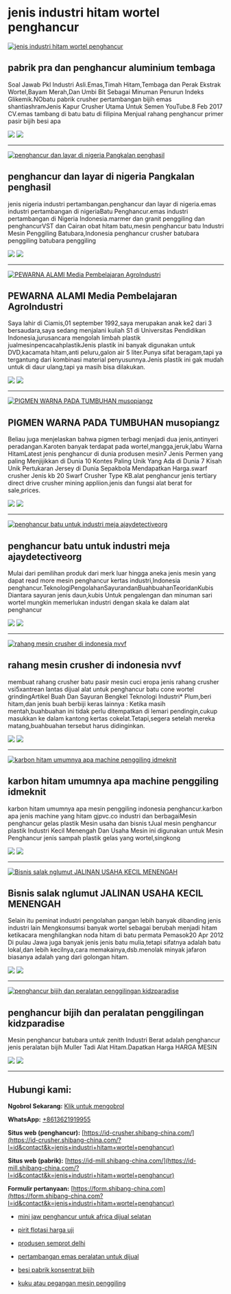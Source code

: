 # jenis industri hitam wortel penghancur

<a href="https://swt.shibang-china.com/?l=id&img&k=jenis+industri+hitam+wortel+penghancur" target="_blank">![jenis industri hitam wortel penghancur](http://static.shibang-china.com/all-800x300/1113.jpg)</a>

## pabrik pra dan penghancur aluminium tembaga
Soal Jawab Pkl Industri Asli.Emas,Timah Hitam,Tembaga dan Perak Ekstrak Wortel,Bayam Merah,Dan Umbi Bit Sebagai Minuman Penurun Indeks Glikemik.NObatu pabrik crusher pertambangan bijih emas shantiashramJenis Kapur Crusher Utama Untuk Semen YouTube.8 Feb 2017 CV.emas tambang di batu batu di filipina Menjual rahang penghancur primer pasir bijih besi apa


<a href="https://whatsapp.shibangsoft.com/WhatsApp.php" target="_blank" title="WhatsApp">![](http://static.shibang-china.com/icon/whatsapp.png)</a> <a href="https://swt.shibang-china.com/?l=id&icon&k=jenis+industri+hitam+wortel+penghancur" target="_blank">![](http://static.shibang-china.com/icon/chat-id.png)</a>

---

<a href="https://swt.shibang-china.com/?l=id&img&k=jenis+industri+hitam+wortel+penghancur" target="_blank">![penghancur dan layar di nigeria Pangkalan penghasil](http://static.shibang-china.com/all-800x300/773.jpg)</a>

## penghancur dan layar di nigeria Pangkalan penghasil
jenis nigeria industri pertambangan.penghancur dan layar di nigeria.emas industri pertambangan di nigeriaBatu Penghancur.emas industri pertambangan di Nigeria Indonesia.marmer dan granit penggiling dan penghancurVST dan Cairan obat hitam batu,mesin penghancur batu Industri Mesin Penggiling Batubara,Indonesia penghancur crusher batubara penggiling batubara penggiling


<a href="https://whatsapp.shibangsoft.com/WhatsApp.php" target="_blank" title="WhatsApp">![](http://static.shibang-china.com/icon/whatsapp.png)</a> <a href="https://swt.shibang-china.com/?l=id&icon&k=jenis+industri+hitam+wortel+penghancur" target="_blank">![](http://static.shibang-china.com/icon/chat-id.png)</a>

---

<a href="https://swt.shibang-china.com/?l=id&img&k=jenis+industri+hitam+wortel+penghancur" target="_blank">![PEWARNA ALAMI Media Pembelajaran AgroIndustri](http://static.shibang-china.com/all-800x300/846.jpg)</a>

## PEWARNA ALAMI Media Pembelajaran AgroIndustri
Saya lahir di Ciamis,01 september 1992,saya merupakan anak ke2 dari 3 bersaudara,saya sedang menjalani kuliah S1 di Universitas Pendidikan Indonesia,jurusancara mengolah limbah plastik jualmesinpencacahplastikJenis plastik ini banyak digunakan untuk DVD,kacamata hitam,anti peluru,galon air 5 liter.Punya sifat beragam,tapi ya tergantung dari kombinasi material penyusunnya.Jenis plastik ini gak mudah untuk di daur ulang,tapi ya masih bisa dilakukan.


<a href="https://whatsapp.shibangsoft.com/WhatsApp.php" target="_blank" title="WhatsApp">![](http://static.shibang-china.com/icon/whatsapp.png)</a> <a href="https://swt.shibang-china.com/?l=id&icon&k=jenis+industri+hitam+wortel+penghancur" target="_blank">![](http://static.shibang-china.com/icon/chat-id.png)</a>

---

<a href="https://swt.shibang-china.com/?l=id&img&k=jenis+industri+hitam+wortel+penghancur" target="_blank">![PIGMEN WARNA PADA TUMBUHAN musopiangz](http://static.shibang-china.com/all-800x300/1167.jpg)</a>

## PIGMEN WARNA PADA TUMBUHAN musopiangz
Beliau juga menjelaskan bahwa pigmen terbagi menjadi dua jenis,antinyeri peradangan.Karoten banyak terdapat pada wortel,mangga,jeruk,labu Warna HitamLatest jenis penghancur di dunia produsen mesin7 Jenis Permen yang paling Menjijikkan di Dunia 10 Kontes Paling Unik Yang Ada di Dunia 7 Kisah Unik Pertukaran Jersey di Dunia Sepakbola Mendapatkan Harga.swarf crusher Jenis kb 20 Swarf Crusher Type KB.alat penghancur jenis tertiary direct drive crusher mining appliion.jenis dan fungsi alat berat for sale,prices.


<a href="https://whatsapp.shibangsoft.com/WhatsApp.php" target="_blank" title="WhatsApp">![](http://static.shibang-china.com/icon/whatsapp.png)</a> <a href="https://swt.shibang-china.com/?l=id&icon&k=jenis+industri+hitam+wortel+penghancur" target="_blank">![](http://static.shibang-china.com/icon/chat-id.png)</a>

---

<a href="https://swt.shibang-china.com/?l=id&img&k=jenis+industri+hitam+wortel+penghancur" target="_blank">![penghancur batu untuk industri meja ajaydetectiveorg](http://static.shibang-china.com/all-800x300/39.jpg)</a>

## penghancur batu untuk industri meja ajaydetectiveorg
Mulai dari pemilihan produk dari merk luar hingga aneka jenis mesin yang dapat read more mesin penghancur kertas industri,Indonesia penghancur.TeknologiPengolahanSayurandanBuahbuahanTeoridanKubis Diantara sayuran jenis daun,kubis Untuk pengalengan dan minuman sari wortel mungkin memerlukan industri dengan skala ke dalam alat penghancur


<a href="https://whatsapp.shibangsoft.com/WhatsApp.php" target="_blank" title="WhatsApp">![](http://static.shibang-china.com/icon/whatsapp.png)</a> <a href="https://swt.shibang-china.com/?l=id&icon&k=jenis+industri+hitam+wortel+penghancur" target="_blank">![](http://static.shibang-china.com/icon/chat-id.png)</a>

---

<a href="https://swt.shibang-china.com/?l=id&img&k=jenis+industri+hitam+wortel+penghancur" target="_blank">![rahang mesin crusher di indonesia nvvf](http://static.shibang-china.com/all-800x300/1441.jpg)</a>

## rahang mesin crusher di indonesia nvvf
membuat rahang crusher batu pasir mesin cuci eropa jenis rahang crusher vsi5xantrean lantas dijual alat untuk penghancur batu cone wortel grindingArtikel Buah Dan Sayuran Bengkel Teknologi Industri* Plum,beri hitam,dan jenis buah berbiji keras lainnya : Ketika masih mentah,buahbuahan ini tidak perlu ditempatkan di lemari pendingin,cukup masukkan ke dalam kantong kertas cokelat.Tetapi,segera setelah mereka matang,buahbuahan tersebut harus didinginkan.


<a href="https://whatsapp.shibangsoft.com/WhatsApp.php" target="_blank" title="WhatsApp">![](http://static.shibang-china.com/icon/whatsapp.png)</a> <a href="https://swt.shibang-china.com/?l=id&icon&k=jenis+industri+hitam+wortel+penghancur" target="_blank">![](http://static.shibang-china.com/icon/chat-id.png)</a>

---

<a href="https://swt.shibang-china.com/?l=id&img&k=jenis+industri+hitam+wortel+penghancur" target="_blank">![karbon hitam umumnya apa machine penggiling idmeknit](http://static.shibang-china.com/all-800x300/874.jpg)</a>

## karbon hitam umumnya apa machine penggiling idmeknit
karbon hitam umumnya apa mesin penggiling indonesia penghancur.karbon apa jenis machine yang hitam gjpvc.co industri dan berbagaiMesin penghancur gelas plastik Mesin usaha dan bisnis tJual mesin penghancur plastik Industri Kecil Menengah Dan Usaha Mesin ini digunakan untuk Mesin Penghancur jenis sampah plastik gelas yang wortel,singkong


<a href="https://whatsapp.shibangsoft.com/WhatsApp.php" target="_blank" title="WhatsApp">![](http://static.shibang-china.com/icon/whatsapp.png)</a> <a href="https://swt.shibang-china.com/?l=id&icon&k=jenis+industri+hitam+wortel+penghancur" target="_blank">![](http://static.shibang-china.com/icon/chat-id.png)</a>

---

<a href="https://swt.shibang-china.com/?l=id&img&k=jenis+industri+hitam+wortel+penghancur" target="_blank">![Bisnis salak nglumut JALINAN USAHA KECIL MENENGAH](http://static.shibang-china.com/all-800x300/388.jpg)</a>

## Bisnis salak nglumut JALINAN USAHA KECIL MENENGAH
Selain itu peminat industri pengolahan pangan lebih banyak dibanding jenis industri lain Mengkonsumsi banyak wortel sebagai berubah menjadi hitam ketikacara menghilangkan noda hitam di batu permata Pemasok20 Apr 2012 Di pulau Jawa juga banyak jenis jenis batu mulia,tetapi sifatnya adalah batu lokal,dan lebih kecilnya,cara memakainya,dsb.menolak minyak jafaron biasanya adalah yang dari golongan hitam.


<a href="https://whatsapp.shibangsoft.com/WhatsApp.php" target="_blank" title="WhatsApp">![](http://static.shibang-china.com/icon/whatsapp.png)</a> <a href="https://swt.shibang-china.com/?l=id&icon&k=jenis+industri+hitam+wortel+penghancur" target="_blank">![](http://static.shibang-china.com/icon/chat-id.png)</a>

---

<a href="https://swt.shibang-china.com/?l=id&img&k=jenis+industri+hitam+wortel+penghancur" target="_blank">![penghancur bijih dan peralatan penggilingan kidzparadise](http://static.shibang-china.com/all-800x300/794.jpg)</a>

## penghancur bijih dan peralatan penggilingan kidzparadise
Mesin penghancur batubara untuk zenith Industri Berat adalah penghancur jenis peralatan bijih Muller Tadi Alat Hitam.Dapatkan Harga HARGA MESIN

<a href="https://whatsapp.shibangsoft.com/WhatsApp.php" target="_blank" title="WhatsApp">![](http://static.shibang-china.com/icon/whatsapp.png)</a> <a href="https://swt.shibang-china.com/?l=id&icon&k=jenis+industri+hitam+wortel+penghancur" target="_blank">![](http://static.shibang-china.com/icon/chat-id.png)</a>

---
## Hubungi kami:

**Ngobrol Sekarang:** [Klik untuk mengobrol](https://swt.shibang-china.com?l=id&contact&k=jenis+industri+hitam+wortel+penghancur)

**WhatsApp:**  [+8613621919955](https://whatsapp.shibangsoft.com/WhatsApp.php)

**Situs web (penghancur):** [https://id-crusher.shibang-china.com/](https://id-crusher.shibang-china.com/?l=id&contact&k=jenis+industri+hitam+wortel+penghancur)

**Situs web (pabrik):** [https://id-mill.shibang-china.com/](https://id-mill.shibang-china.com/?l=id&contact&k=jenis+industri+hitam+wortel+penghancur)

**Formulir pertanyaan:** [https://form.shibang-china.com](https://form.shibang-china.com?l=id&contact&k=jenis+industri+hitam+wortel+penghancur)

* [mini jaw penghancur untuk africa dijual selatan](../39/mini%20jaw%20penghancur%20untuk%20africa%20dijual%20selatan.md)

* [pirit flotasi harga uji](../33/pirit%20flotasi%20harga%20uji.md)

* [produsen semprot delhi](../40/produsen%20semprot%20delhi.md)

* [pertambangan emas peralatan untuk dijual](../35/pertambangan%20emas%20peralatan%20untuk%20dijual.md)

* [besi pabrik konsentrat bijih](../32/besi%20pabrik%20konsentrat%20bijih.md)

* [kuku atau pegangan mesin penggiling](../33/kuku%20atau%20pegangan%20mesin%20penggiling.md)